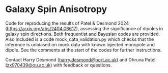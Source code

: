 # Galaxy Spin Anisotropy

Code for reproducing the results of Patel & Desmond 2024 (https://arxiv.org/abs/2404.06617), assessing the significance of dipoles in galaxy spin directions. Both frequentist and Bayesian codes are provided. Also included is a code mock_data_validation.py which checks that the inference is unbiased on mock data with known injected monopole and dipole. See the comments at the start of the codes for further instructions.

Contact Harry Desmond (harry.desmond@port.ac.uk) and Dhruva Patel (zx970439@ou.ac.uk) with feedback or questions.
